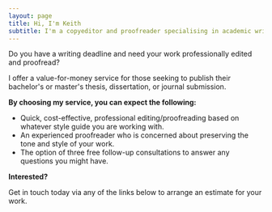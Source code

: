 ```yaml
---
layout: page
title: Hi, I'm Keith
subtitle: I'm a copyeditor and proofreader specialising in academic writing.
---
```


Do you have a writing deadline and need your work professionally edited and proofread?

I offer a value-for-money service for those seeking to publish their bachelor's or master's thesis, dissertation, or journal submission.

**By choosing my service, you can expect the following:**

 - Quick, cost-effective, professional editing/proofreading based on whatever style guide you are working with.
 - An experienced proofreader who is concerned about preserving the tone and style of your work.
 - The option of three free follow-up consultations to answer any questions you might have.

**Interested?**

Get in touch today via any of the links below to arrange an estimate for your work.
